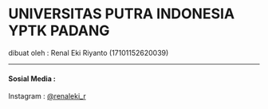 <h1>UNIVERSITAS PUTRA INDONESIA YPTK PADANG</h1>
<span>dibuat oleh : Renal Eki Riyanto (17101152620039)</span>
<hr>
<h4>Sosial Media :</h4>
<span>Instagram : <a href="https://www.instagram.com/renaleki_r/">@renaleki_r</a></span>
